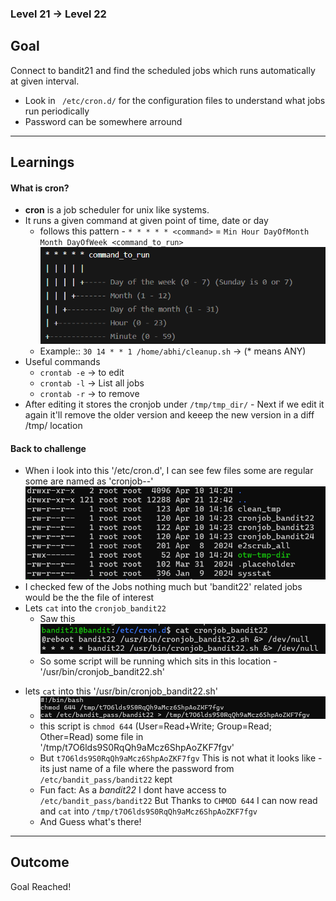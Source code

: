 ### Level 21 -> Level 22


**Goal**<br>
---
Connect to bandit21 and find the scheduled jobs which runs automatically at given interval.
- Look in ` /etc/cron.d/` for the configuration files to understand what jobs run periodically
- Password can be somewhere arround

---
**Learnings**<br>
---

#### What is cron?
- **cron** is a job scheduler for unix like systems. 
- It runs a given command at given point of time, date or day
    * follows this pattern - `* * * * * <command>` = `Min Hour DayOfMonth Month DayOfWeek <command_to_run>`
    ![alt text](image.png)
    * Example:: `30 14 * * 1 /home/abhi/cleanup.sh` -> (* means ANY)
- Useful commands
    * `crontab -e`  -> to edit
    * `crontab -l`  -> List all jobs
    * `crontab -r`  -> to remove
- After editing it stores the cronjob under `/tmp/tmp_dir/` - Next if we edit it again it'll remove the older version and keeep the new version in a diff /tmp/ location

#### Back to challenge
- When i look into this '/etc/cron.d', I can see few files some are regular some are named as 'cronjob--'
![alt text](image-1.png)
- I checked few of the Jobs nothing much but 'bandit22' related jobs would be the the file of interest
- Lets `cat` into the `cronjob_bandit22`
    + Saw this<br>
    ![alt text](image-2.png)
    + So some script will be running which sits in this location - '/usr/bin/cronjob_bandit22.sh'
+ lets `cat` into this '/usr/bin/cronjob_bandit22.sh'
    + ![alt text](image-3.png)
    + this script is `chmod 644` (User=Read+Write; Group=Read; Other=Read) some file in '/tmp/t7O6lds9S0RqQh9aMcz6ShpAoZKF7fgv'
    + But `t7O6lds9S0RqQh9aMcz6ShpAoZKF7fgv` This is not what it looks like - its just name of a file where the password from `/etc/bandit_pass/bandit22` kept
    + Fun fact: As a _bandit22_ I dont have access to `/etc/bandit_pass/bandit22` But Thanks to `CHMOD 644` I can now read and `cat` into `/tmp/t7O6lds9S0RqQh9aMcz6ShpAoZKF7fgv`
    + And Guess what's there!
---
**Outcome**<br>
---
Goal Reached! <!-- Password to next level:: `tRae0UfB9v0UzbCdn9cY0gQnds9GF58Q` -->